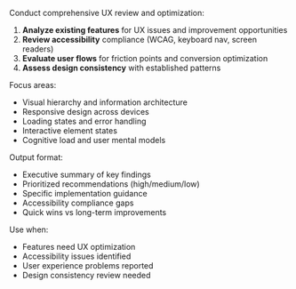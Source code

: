 Conduct comprehensive UX review and optimization:

1. **Analyze existing features** for UX issues and improvement opportunities
2. **Review accessibility** compliance (WCAG, keyboard nav, screen readers)
3. **Evaluate user flows** for friction points and conversion optimization
4. **Assess design consistency** with established patterns

Focus areas:
- Visual hierarchy and information architecture
- Responsive design across devices
- Loading states and error handling
- Interactive element states
- Cognitive load and user mental models

Output format:
- Executive summary of key findings
- Prioritized recommendations (high/medium/low)
- Specific implementation guidance
- Accessibility compliance gaps
- Quick wins vs long-term improvements

Use when:
- Features need UX optimization
- Accessibility issues identified
- User experience problems reported
- Design consistency review needed